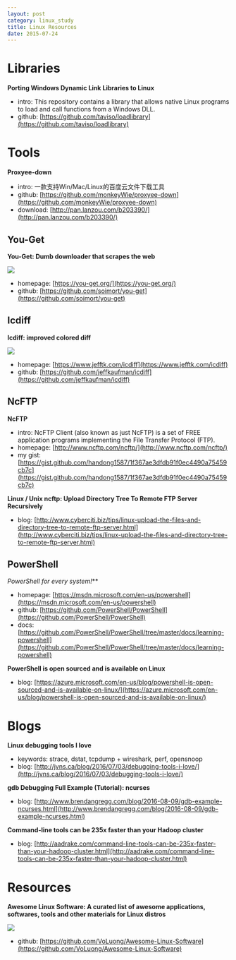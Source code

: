 ```yaml
---
layout: post
category: linux_study
title: Linux Resources
date: 2015-07-24
---
```


# Libraries

**Porting Windows Dynamic Link Libraries to Linux**

- intro: This repository contains a library that allows native Linux programs to load and call functions from a Windows DLL.
- github: [https://github.com/taviso/loadlibrary](https://github.com/taviso/loadlibrary)

# Tools

**Proxyee-down**

- intro: 一款支持Win/Mac/Linux的百度云文件下载工具
- github: [https://github.com/monkeyWie/proxyee-down](https://github.com/monkeyWie/proxyee-down)
- download: [http://pan.lanzou.com/b203390/](http://pan.lanzou.com/b203390/)

## You-Get

**You-Get: Dumb downloader that scrapes the web**

![](/assets/linux_study/you-get.jpg)

- homepage: [https://you-get.org/](https://you-get.org/)
- github: [https://github.com/soimort/you-get](https://github.com/soimort/you-get)

## Icdiff

**Icdiff: improved colored diff**

![](https://www.jefftk.com/icdiff-css-demo-tall-2x.png)

- homepage: [https://www.jefftk.com/icdiff](https://www.jefftk.com/icdiff)
- github: [https://github.com/jeffkaufman/icdiff](https://github.com/jeffkaufman/icdiff)

## NcFTP

**NcFTP**

- intro: NcFTP Client (also known as just NcFTP) is a set of FREE application programs implementing the File Transfer Protocol (FTP).
- homepage: [http://www.ncftp.com/ncftp/](http://www.ncftp.com/ncftp/)
- my gist: [https://gist.github.com/handong1587/1f367ae3dfdb91f0ec4490a75459cb7c](https://gist.github.com/handong1587/1f367ae3dfdb91f0ec4490a75459cb7c)

**Linux / Unix ncftp: Upload Directory Tree To Remote FTP Server Recursively**

- blog: [http://www.cyberciti.biz/tips/linux-upload-the-files-and-directory-tree-to-remote-ftp-server.html](http://www.cyberciti.biz/tips/linux-upload-the-files-and-directory-tree-to-remote-ftp-server.html)

## PowerShell

*PowerShell for every system!***

- homepage: [https://msdn.microsoft.com/en-us/powershell](https://msdn.microsoft.com/en-us/powershell)
- github: [https://github.com/PowerShell/PowerShell](https://github.com/PowerShell/PowerShell)
- docs: [https://github.com/PowerShell/PowerShell/tree/master/docs/learning-powershell](https://github.com/PowerShell/PowerShell/tree/master/docs/learning-powershell)

**PowerShell is open sourced and is available on Linux**

- blog: [https://azure.microsoft.com/en-us/blog/powershell-is-open-sourced-and-is-available-on-linux/](https://azure.microsoft.com/en-us/blog/powershell-is-open-sourced-and-is-available-on-linux/)

# Blogs

**Linux debugging tools I love**

- keywords: strace, dstat, tcpdump + wireshark, perf, opensnoop
- blog: [http://jvns.ca/blog/2016/07/03/debugging-tools-i-love/](http://jvns.ca/blog/2016/07/03/debugging-tools-i-love/)

**gdb Debugging Full Example (Tutorial): ncurses**

- blog: [http://www.brendangregg.com/blog/2016-08-09/gdb-example-ncurses.html](http://www.brendangregg.com/blog/2016-08-09/gdb-example-ncurses.html)

**Command-line tools can be 235x faster than your Hadoop cluster**

- blog: [http://aadrake.com/command-line-tools-can-be-235x-faster-than-your-hadoop-cluster.html](http://aadrake.com/command-line-tools-can-be-235x-faster-than-your-hadoop-cluster.html)

# Resources

**Awesome Linux Software: A curated list of awesome applications, softwares, tools and other materials for Linux distros**

![](https://cloud.githubusercontent.com/assets/6733770/17458846/b8cca9ae-5bf7-11e6-85ba-e6f2461e82de.jpg)

- github: [https://github.com/VoLuong/Awesome-Linux-Software](https://github.com/VoLuong/Awesome-Linux-Software)
